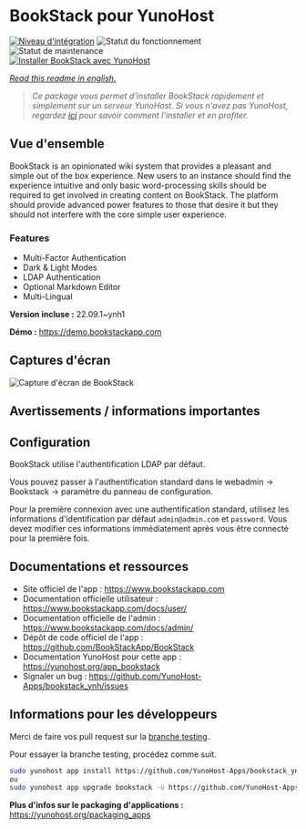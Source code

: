 <!--
N.B.: This README was automatically generated by https://github.com/YunoHost/apps/tree/master/tools/README-generator
It shall NOT be edited by hand.
-->

# BookStack pour YunoHost

[![Niveau d'intégration](https://dash.yunohost.org/integration/bookstack.svg)](https://dash.yunohost.org/appci/app/bookstack) ![Statut du fonctionnement](https://ci-apps.yunohost.org/ci/badges/bookstack.status.svg) ![Statut de maintenance](https://ci-apps.yunohost.org/ci/badges/bookstack.maintain.svg)  
[![Installer BookStack avec YunoHost](https://install-app.yunohost.org/install-with-yunohost.svg)](https://install-app.yunohost.org/?app=bookstack)

*[Read this readme in english.](./README.md)*

> *Ce package vous permet d'installer BookStack rapidement et simplement sur un serveur YunoHost.
Si vous n'avez pas YunoHost, regardez [ici](https://yunohost.org/#/install) pour savoir comment l'installer et en profiter.*

## Vue d'ensemble

BookStack is an opinionated wiki system that provides a pleasant and simple out of the box experience. New users to an instance should find the experience intuitive and only basic word-processing skills should be required to get involved in creating content on BookStack. The platform should provide advanced power features to those that desire it but they should not interfere with the core simple user experience.

### Features

- Multi-Factor Authentication
- Dark & Light Modes
- LDAP Authentication
- Optional Markdown Editor
- Multi-Lingual


**Version incluse :** 22.09.1~ynh1


**Démo :** https://demo.bookstackapp.com

## Captures d'écran

![Capture d'écran de BookStack](./doc/screenshots/bookstack-hero-screenshot.jpg)

## Avertissements / informations importantes

## Configuration

BookStack utilise l'authentification LDAP par défaut.

Vous pouvez passer à l'authentification standard dans le webadmin -> Bookstack -> paramètre du panneau de configuration.

Pour la première connexion avec une authentification standard, utilisez les informations d'identification par défaut `admin@admin.com` et `password`. Vous devez modifier ces informations immédiatement après vous être connecté pour la première fois.

## Documentations et ressources

* Site officiel de l'app : <https://www.bookstackapp.com>
* Documentation officielle utilisateur : <https://www.bookstackapp.com/docs/user/>
* Documentation officielle de l'admin : <https://www.bookstackapp.com/docs/admin/>
* Dépôt de code officiel de l'app : <https://github.com/BookStackApp/BookStack>
* Documentation YunoHost pour cette app : <https://yunohost.org/app_bookstack>
* Signaler un bug : <https://github.com/YunoHost-Apps/bookstack_ynh/issues>

## Informations pour les développeurs

Merci de faire vos pull request sur la [branche testing](https://github.com/YunoHost-Apps/bookstack_ynh/tree/testing).

Pour essayer la branche testing, procédez comme suit.

``` bash
sudo yunohost app install https://github.com/YunoHost-Apps/bookstack_ynh/tree/testing --debug
ou
sudo yunohost app upgrade bookstack -u https://github.com/YunoHost-Apps/bookstack_ynh/tree/testing --debug
```

**Plus d'infos sur le packaging d'applications :** <https://yunohost.org/packaging_apps>
